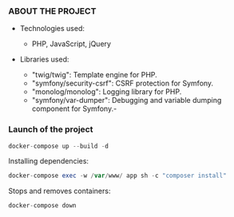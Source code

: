 ### ABOUT THE PROJECT
* Technologies used: 
    - PHP, JavaScript, jQuery

* Libraries used:
    - "twig/twig": Template engine for PHP.
    - "symfony/security-csrf": CSRF protection for Symfony.
    - "monolog/monolog": Logging library for PHP.
    - "symfony/var-dumper": Debugging and variable dumping component for Symfony.- 


### Launch of the project

```php
docker-compose up --build -d
```

Installing dependencies:
```php
docker-compose exec -w /var/www/ app sh -c "composer install"
```

Stops and removes containers:
```php
docker-compose down
```